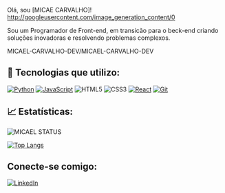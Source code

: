 Olá, sou [MICAE CARVALHO]! http://googleusercontent.com/image_generation_content/0

Sou um Programador de Front-end, em transicão para o beck-end criando soluções inovadoras e resolvendo problemas complexos.

MICAEL-CARVALHO-DEV/MICAEL-CARVALHO-DEV

## 🚀 Tecnologias que utilizo:

[![Python](https://img.shields.io/badge/Python-3776AB?style=for-the-badge&logo=python&logoColor=white)](https://www.python.org/)
[![JavaScript](https://img.shields.io/badge/JavaScript-F7DF1E?style=for-the-badge&logo=javascript&logoColor=black)](https://developer.mozilla.org/en-US/docs/Web/JavaScript)
![HTML5](https://img.shields.io/badge/html5-%23E34F26.svg?style=for-the-badge&logo=html5&logoColor=white)
![CSS3](https://img.shields.io/badge/css3-%231572B6.svg?style=for-the-badge&logo=css3&logoColor=white)
[![React](https://img.shields.io/badge/React-20232A?style=for-the-badge&logo=react&logoColor=61DAFB)](https://react.dev/)
[![Git](https://img.shields.io/badge/Git-F05032?style=for-the-badge&logo=git&logoColor=white)](https://git-scm.com/)

## 📈 Estatísticas:

![MICAEL STATUS](https://github-readme-stats.vercel.app/api?MICAEL-CARVALHO-DEV=anuraghazra&hide=contribs,prs)

[![Top Langs](https://github-readme-stats.vercel.app/api/top-langs/?MICAEL-CARVALHO-DEV=anuraghazra)](https://github.com/anuraghazra/github-readme-stats)

## Conecte-se comigo:

[![LinkedIn](https://img.shields.io/badge/LinkedIn-0A66C2?style=for-the-badge&logo=linkedin&logoColor=white)]([https://www.linkedin.com/in/micael-carvalho-30210b336/])







